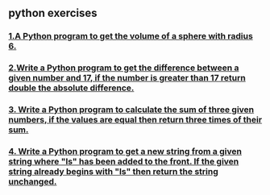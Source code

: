 ###

## python exercises

### [1.A Python program to get the volume of a sphere with radius 6. ](datastructures/sphere.py)
### [2.Write a Python program to get the difference between a given number and 17, if the number is greater than 17 return double the absolute difference.](datastructures/)

### [3. Write a Python program to calculate the sum of three given numbers, if the values are equal then return three times of their sum.](datastructures/)


### [4. Write a Python program to get a new string from a given string where "Is" has been added to the front. If the given string already begins with "Is" then return the string unchanged. ](datastructures/string.py)
